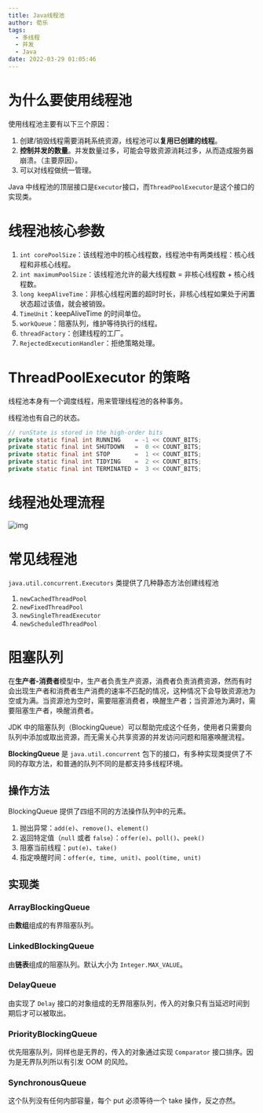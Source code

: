 ```yaml
---
title: Java线程池
author: 荀乐
tags:
  - 多线程
  - 并发
  - Java
date: 2022-03-29 01:05:46
---
```


# 为什么要使用线程池

使用线程池主要有以下三个原因：

1.  创建/销毁线程需要消耗系统资源，线程池可以**复用已创建的线程**。
2.  **控制并发的数量**。并发数量过多，可能会导致资源消耗过多，从而造成服务器崩溃。（主要原因）。
3.  可以对线程做统一管理。

Java 中线程池的顶层接口是`Executor`接口，而`ThreadPoolExecutor`是这个接口的实现类。

# 线程池核心参数

1. `int corePoolSize`：该线程池中的核心线程数，线程池中有两类线程：核心线程和非核心线程。
2. `int maximumPoolSize`：该线程池允许的最大线程数 = 非核心线程数 + 核心线程数。
3. `long keepAliveTime`：非核心线程闲置的超时时长，非核心线程如果处于闲置状态超过该值，就会被销毁。
4. `TimeUnit`：keepAliveTime 的时间单位。
5. `workQueue`：阻塞队列，维护等待执行的线程。
6. `threadFactory`：创建线程的工厂。
7. `RejectedExecutionHandler`：拒绝策略处理。

# ThreadPoolExecutor 的策略

线程池本身有一个调度线程，用来管理线程池的各种事务。

线程池也有自己的状态。

```java
// runState is stored in the high-order bits
private static final int RUNNING    = -1 << COUNT_BITS;
private static final int SHUTDOWN   =  0 << COUNT_BITS;
private static final int STOP       =  1 << COUNT_BITS;
private static final int TIDYING    =  2 << COUNT_BITS;
private static final int TERMINATED =  3 << COUNT_BITS;
```

# 线程池处理流程

![img](https://xunle-picture-bed.oss-cn-hangzhou.aliyuncs.com/20221206153148.png)

# 常见线程池

`java.util.concurrent.Executors` 类提供了几种静态方法创建线程池

1. `newCachedThreadPool`
2. `newFixedThreadPool`
3. `newSingleThreadExecutor`
4. `newScheduledThreadPool`

# 阻塞队列

在**生产者-消费者**模型中，生产者负责生产资源，消费者负责消费资源，然而有时会出现生产者和消费者生产消费的速率不匹配的情况，这种情况下会导致资源池为空或为满。当资源池为空时，需要阻塞消费者，唤醒生产者；当资源池为满时，需要阻塞生产者，唤醒消费者。

JDK 中的阻塞队列（BlockingQueue）可以帮助完成这个任务，使用者只需要向队列中添加或取出资源，而无需关心共享资源的并发访问问题和阻塞唤醒流程。

**BlockingQueue** 是 `java.util.concurrent` 包下的接口，有多种实现类提供了不同的存取方法，和普通的队列不同的是都支持多线程环境。

## 操作方法

BlockingQueue 提供了四组不同的方法操作队列中的元素。

1. 抛出异常：`add(e)`、`remove()`、`element()`
2. 返回特定值（`null` 或者 `false`）：`offer(e)`、`poll()`、`peek()`
3. 阻塞当前线程：`put(e)`、`take()`
4. 指定唤醒时间：`offer(e, time, unit)`、`pool(time, unit)`

## 实现类

### ArrayBlockingQueue

由**数组**组成的有界阻塞队列。

### LinkedBlockingQueue

由**链表**组成的阻塞队列。默认大小为 `Integer.MAX_VALUE`。

### DelayQueue

由实现了 `Delay` 接口的对象组成的无界阻塞队列，传入的对象只有当延迟时间到期后才可以被取出。

### PriorityBlockingQueue

优先阻塞队列，同样也是无界的，传入的对象通过实现 `Comparator` 接口排序。因为是无界队列所以有引发 OOM 的风险。

### SynchronousQueue

这个队列没有任何内部容量，每个 put 必须等待一个 take 操作，反之亦然。
